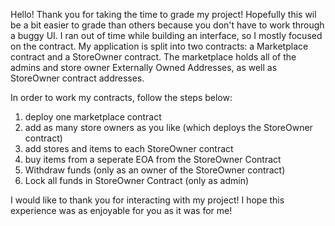 Hello! Thank you for taking the time to grade my project! Hopefully this wil be a bit easier to grade than others because you don't have to work through a buggy UI.
I ran out of time while building an interface, so I mostly focused on the contract. 
My application is split into two contracts: a Marketplace contract and a StoreOwner contract. 
The marketplace holds all of the admins and store owner Externally Owned Addresses, as well as StoreOwner contract addresses.

In order to work my contracts, follow the steps below:
1) deploy one marketplace contract
2) add as many store owners as you like (which deploys the StoreOwner contract)
3) add stores and items to each StoreOwner contract
4) buy items from a seperate EOA from the StoreOwner Contract
5) Withdraw funds (only as an owner of the StoreOwner contract)
6) Lock all funds in StoreOwner Contract (only as admin)

I would like to thank you for interacting with my project! I hope this experience was as enjoyable for you as it was for me!